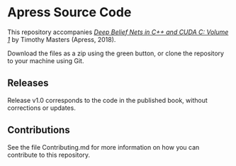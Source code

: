 # Apress Source Code

This repository accompanies [*Deep Belief Nets in C++ and CUDA C: Volume 1*](http://www.apress.com/9781484235904) by Timothy Masters (Apress, 2018).

[comment]: #cover

Download the files as a zip using the green button, or clone the repository to your machine using Git.

## Releases

Release v1.0 corresponds to the code in the published book, without corrections or updates.

## Contributions

See the file Contributing.md for more information on how you can contribute to this repository.